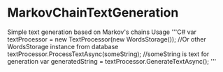 # MarkovChainTextGeneration
Simple text generation based on Markov's chains
Usage
'''C#
var textProcessor = new TextProcessor(new WordsStorage()); //Or other WordsStorage instance from database
textProcessor.ProcessTextAsync(someString); //someString is text for generation
var generatedString = textProcessor.GenerateTextAsync();
'''
